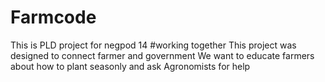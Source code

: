 # Farmcode
This is PLD project for negpod 14
#working together
This project was designed to connect farmer and government
We want to educate farmers
about how to plant seasonly 
and ask Agronomists for help 
